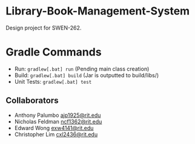 # Library-Book-Management-System
Design project for SWEN-262.

# Gradle Commands
- Run: `gradlew[.bat] run` (Pending main class creation)
- Build: `gradlew[.bat] build` (Jar is outputted to build/libs/)
- Unit Tests: `gradlew[.bat] test`

## Collaborators
- Anthony Palumbo ajp1925@rit.edu
- Nicholas Feldman ncf1362@rit.edu
- Edward Wong exw4141@rit.edu
- Christopher Lim cxl2436@rit.edu

